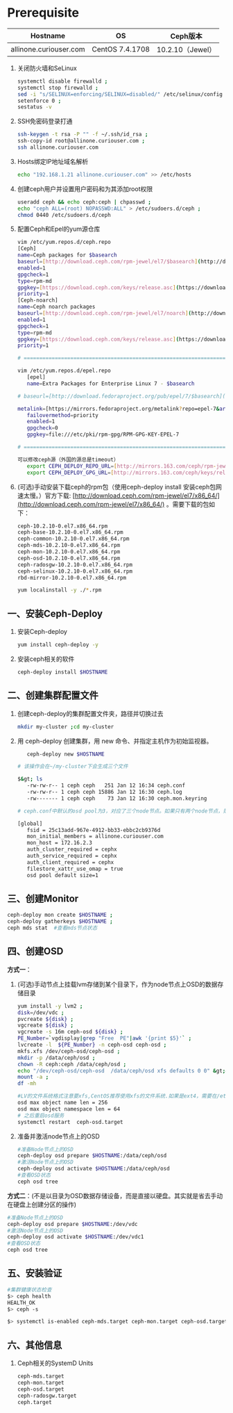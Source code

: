 # Prerequisite

| Hostname | OS | Ceph版本 |
| :---: | :---: | :---: |
| allinone.curiouser.com | CentOS 7.4.1708 | 10.2.10（Jewel） |

1. 关闭防火墙和SeLinux
   ```bash
   systemctl disable firewalld ;
   systemctl stop firewalld ;
   sed -i "s/SELINUX=enforcing/SELINUX=disabled/" /etc/selinux/config ;
   setenforce 0 ;
   sestatus -v
   ```
2. SSH免密码登录打通
   ```bash
   ssh-keygen -t rsa -P "" -f ~/.ssh/id_rsa ;
   ssh-copy-id root@allinone.curiouser.com ;
   ssh allinone.curiouser.com
   ```
3. Hosts绑定IP地址域名解析
   ```bash
   echo "192.168.1.21 allinone.curiouser.com" >> /etc/hosts
   ```
4. 创建ceph用户并设置用户密码和为其添加root权限
   ```bash
   useradd ceph && echo ceph:ceph | chpasswd ;
   echo "ceph ALL=(root) NOPASSWD:ALL" > /etc/sudoers.d/ceph ;
   chmod 0440 /etc/sudoers.d/ceph
   ```
5. 配置Ceph和Epel的yum源仓库  
   ```bash 
   vim /etc/yum.repos.d/ceph.repo  
   [Ceph]  
   name=Ceph packages for $basearch  
   baseurl=[http://download.ceph.com/rpm-jewel/el7/$basearch](http://download.ceph.com/rpm-jewel/el7/$basearch)  
   enabled=1  
   gpgcheck=1  
   type=rpm-md  
   gpgkey=[https://download.ceph.com/keys/release.asc](https://download.ceph.com/keys/release.asc)  
   priority=1  
   [Ceph-noarch]  
   name=Ceph noarch packages  
   baseurl=[http://download.ceph.com/rpm-jewel/el7/noarch](http://download.ceph.com/rpm-jewel/el7/noarch)  
   enabled=1  
   gpgcheck=1  
   type=rpm-md  
   gpgkey=[https://download.ceph.com/keys/release.asc](https://download.ceph.com/keys/release.asc)  
   priority=1

   # ===========================================================================================

   vim /etc/yum.repos.d/epel.repo   
      [epel]  
      name=Extra Packages for Enterprise Linux 7 - $basearch

   # baseurl=[http://download.fedoraproject.org/pub/epel/7/$basearch](http://download.fedoraproject.org/pub/epel/7/$basearch)

   metalink=[https://mirrors.fedoraproject.org/metalink?repo=epel-7&arch=$basearch](https://mirrors.fedoraproject.org/metalink?repo=epel-7&arch=$basearch)  
      failovermethod=priority  
      enabled=1  
      gpgcheck=0  
      gpgkey=file:///etc/pki/rpm-gpg/RPM-GPG-KEY-EPEL-7

   # ===========================================================================================

   可以修改ceph源（外国的源总是timeout）   
      export CEPH_DEPLOY_REPO_URL=[http://mirrors.163.com/ceph/rpm-jewel/el7](http://mirrors.163.com/ceph/rpm-jewel/el7) ;  
      export CEPH_DEPLOY_GPG_URL=[http://mirrors.163.com/ceph/keys/release.asc](http://mirrors.163.com/ceph/keys/release.asc)   
   ```

6. (可选)手动安装下载ceph的rpm包（使用ceph-deploy install 安装ceph包网速太慢。）官方下载: [http://download.ceph.com/rpm-jewel/el7/x86_64/](http://download.ceph.com/rpm-jewel/el7/x86_64/) 。需要下载的包如下：  
   ```bash 
   ceph-10.2.10-0.el7.x86_64.rpm  
   ceph-base-10.2.10-0.el7.x86_64.rpm  
   ceph-common-10.2.10-0.el7.x86_64.rpm  
   ceph-mds-10.2.10-0.el7.x86_64.rpm  
   ceph-mon-10.2.10-0.el7.x86_64.rpm  
   ceph-osd-10.2.10-0.el7.x86_64.rpm  
   ceph-radosgw-10.2.10-0.el7.x86_64.rpm  
   ceph-selinux-10.2.10-0.el7.x86_64.rpm  
   rbd-mirror-10.2.10-0.el7.x86_64.rpm

   yum localinstall -y ./*.rpm  
   ```

## 一、安装Ceph-Deploy

1. 安装Ceph-deploy

   ```bash
   yum install ceph-deploy -y
   ```

2. 安装ceph相关的软件

   ```bash
   ceph-deploy install $HOSTNAME
   ```

## 二、创建集群配置文件

1. 创建ceph-deploy的集群配置文件夹，路径并切换过去
   ```bash
   mkdir my-cluster ;cd my-cluster
   ```
2. 用 ceph-deploy 创建集群，用 new 命令、并指定主机作为初始监视器。  
   ```bash 
      ceph-deploy new $HOSTNAME

   # 该操作会在~/my-cluster下会生成三个文件

   $&gt; ls   
      -rw-rw-r-- 1 ceph ceph   251 Jan 12 16:34 ceph.conf  
      -rw-rw-r-- 1 ceph ceph 15886 Jan 12 16:30 ceph.log  
      -rw------- 1 ceph ceph    73 Jan 12 16:30 ceph.mon.keyring

   # ceph.conf中默认的osd pool为3，对应了三个node节点。如果只有两个node节点，则需要修改ceph.conf中的默认值

   [global]  
      fsid = 25c13add-967e-4912-bb33-ebbc2cb9376d  
      mon_initial_members = allinone.curiouser.com  
      mon_host = 172.16.2.3  
      auth_cluster_required = cephx  
      auth_service_required = cephx  
      auth_client_required = cephx  
      filestore_xattr_use_omap = true  
      osd pool default size=1  
   ```

## 三、创建Monitor

```bash
ceph-deploy mon create $HOSTNAME ;
ceph-deploy gatherkeys $HOSTNAME ;
ceph mds stat  #查看mds节点状态
```

## 四、创建OSD

**方式一**：

1. (可选)手动节点上挂载lvm存储到某个目录下，作为node节点上OSD的数据存储目录 
   ```bash 
   yum install -y lvm2 ;  
   disk=/dev/vdc ;  
   pvcreate ${disk} ;  
   vgcreate ${disk} ;  
   vgcreate -s 16m ceph-osd ${disk} ;  
   PE_Number=`vgdisplay|grep "Free  PE"|awk '{print $5}'` ;  
   lvcreate -l  ${PE_Number} -n ceph-osd ceph-osd ;  
   mkfs.xfs /dev/ceph-osd/ceph-osd ;  
   mkdir -p /data/ceph/osd ;  
   chown -R ceph:ceph /data/ceph/osd ;  
   echo "/dev/ceph-osd/ceph-osd  /data/ceph/osd xfs defaults 0 0" &gt;&gt;/etc/fstab ;  
   mount -a ;  
   df -mh

   #LV的文件系统格式注意要xfs,CentOS推荐使用xfs的文件系统.如果是ext4，需要在/etc/ceph/ceph.conf 中添加参数用来限制文件名的长度
   osd max object name len = 256
   osd max object namespace len = 64
   # 之后重启osd服务
   systemctl restart  ceph-osd.target 
   ```

2. 准备并激活node节点上的OSD
   ```bash
   #准备Node节点上的OSD
   ceph-deploy osd prepare $HOSTNAME:/data/ceph/osd
   #激活Node节点上的OSD
   ceph-deploy osd activate $HOSTNAME:/data/ceph/osd
   #查看OSD状态
   ceph osd tree
   ```

**方式二**：(不是以目录为OSD数据存储设备，而是直接以硬盘。其实就是省去手动在硬盘上创建分区的操作)

   ```bash
   #准备Node节点上的OSD
   ceph-deploy osd prepare $HOSTNAME:/dev/vdc
   #激活Node节点上的OSD
   ceph-deploy osd activate $HOSTNAME:/dev/vdc1
   #查看OSD状态
   ceph osd tree
   ```

## 五、安装验证

   ```bash
   #集群健康状态检查
   $> ceph health
   HEALTH_OK
   $> ceph -s

   $> systemctl is-enabled ceph-mds.target ceph-mon.target ceph-osd.target ceph-radosgw.target ceph.target
   ```

## 六、其他信息

1. Ceph相关的SystemD Units

   ```bash
   ceph-mds.target
   ceph-mon.target  
   ceph-osd.target
   ceph-radosgw.target
   ceph.target
   ```



